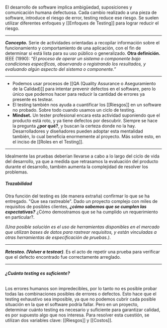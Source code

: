 El desarrollo de software implica ambigüedad, suposiciones y comunicación humana defectuosa. Cada cambio realizado a una pieza de software, introduce el riesgo de error, testing reduce ese riesgo.
Se suelen utilizar diferentes enfoques y [[Enfoques de Testing]] para lograr reducir el riesgo.
****
***Concepto.*** Serie de actividades orientadas a recopilar información sobre el funcionamiento y comportamiento de una aplicación, con el fin de determinar si está lista para su uso público o generalizado.
**Otra definición.** IEEE (1990): *“El proceso de operar un sistema o componente bajo condiciones específicas, observando o registrando los resultados, y evaluando algún aspecto del sistema o componente.”*
****
- Podemos usar procesos de [[QA (Quality Assurance o Aseguramiento de la Calidad)]] para intentar prevenir defectos en el software, pero lo único que podemos hacer para reducir la cantidad de errores ya presente es testear.
- El testing también nos ayuda a cuantificar los [[Riesgos]] en un software no probado. Sobre todo cuando usamos un ciclo de testing.
- **Mindset.** Un tester profesional encara esta actividad suponiendo que el producto está roto, y ya tiene defectos por descubrir. Siempre se hace la pregunta **¿por qué?**, y buscan la certeza donde no la hay. Desarrolladores y diseñadores pueden adoptar esta mentalidad también, lo cual beneficia enormemente al proyecto. Más sobre esto, en el inciso de [[Roles en el Testing]].
****
Idealmente las pruebas deberían llevarse a cabo a lo largo del ciclo de vida del desarrollo, ya que a medida que retrasamos la evaluación del producto durante el desarrollo, también aumenta la complejidad de resolver los problemas.
##### **Trazabilidad**
Otra función del testing es (de manera extraña) confirmar lo que se ha entregado. "Que sea rastreable".
Dado un proyecto complejo con miles de requisitos de posibles clientes, ***¿cómo sabemos que se cumplen las expectativas?*** ¿Cómo demostramos que se ha cumplido un requerimiento en particular?. 

*(Una posible solución es el uso de herramientas disponibles en el mercado que utilizan bases de datos para rastrear requisitos, y están vinculadas a otras herramientas de especificación de pruebas.)*.
****
***Retesteo. (Volver a testear)***. Es el acto de repetir una prueba para verificar que el defecto encontrado fue correctamente arreglado.
****
###### ****¿Cuánto testing es suficiente?****
Los errores humanos son impredecibles, por lo tanto no es posible probar todas las combinaciones posibles de errores o defectos. Esto hace que el testing exhaustivo sea imposible, ya que no podemos cubrir cada posible situación en la que el software podría fallar. 
Pero en un proyecto, determinar cuánto testing es necesario y suficiente para garantizar calidad, es por supuesto algo que nos interesa. Para resolver esta cuestión, se utilizan dos variables clave: [[Riesgos]] y [[Costos]].

